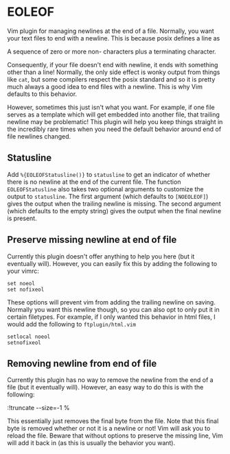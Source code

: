 EOLEOF
======
Vim plugin for managing newlines at the end of a file. Normally, you want your
text files to end with a newline. This is because posix defines a line as

A sequence of zero or more non-<newline> characters plus a terminating <newline> character.

Consequently, if your file doesn't end with newline, it ends with something
other than a line! Normally, the only side effect is wonky output from things
like `cat`, but some compilers respect the posix standard and so it is pretty
much always a good idea to end files with a newline. This is why Vim defaults
to this behavior.

However, sometimes this just isn't what you want. For example, if one file
serves as a template which will get embedded into another file, that trailing
newline may be problematic! This plugin will help you keep things straight in
the incredibly rare times when you need the default behavior around end of file
newlines changed.

Statusline
----------
Add `%{EOLEOFStatusline()}` to `statusline` to get an indicator of whether
there is no newline at the end of the current file. The function
`EOLEOFStatusline` also takes two optional arguments to customize the output to
`statusline`. The first argument (which defaults to `[NOEOLEOF]`) gives the
output when the trailing newline is missing. The second argument (which
defaults to the empty string) gives the output when the final newline is
present.

Preserve missing newline at end of file
---------------------------------------
Currently this plugin doesn't offer anything to help you here (but it
eventually will). However, you can easily fix this by adding the following to
your vimrc:

    set noeol
    set nofixeol

These options will prevent vim from adding the trailing newline on saving.
Normally you want this newline though, so you can also opt to only put it in
certain filetypes. For example, if I only wanted this behavior in html files, I
would add the following to `ftplugin/html.vim`

    setlocal noeol
    setnofixeol

Removing newline from end of file
---------------------------------
Currently this plugin has no way to remove the newline from the end of a file
(but it eventually will). However, an easy way to do this is with the
following:

  :!truncate --size=-1 %

This essentially just removes the final byte from the file. Note that this
final byte is removed whether or not it is a newline or not! Vim will ask you
to reload the file. Beware that without options to preserve the missing line,
Vim will add it back in (as this is usually the behavior you want).
